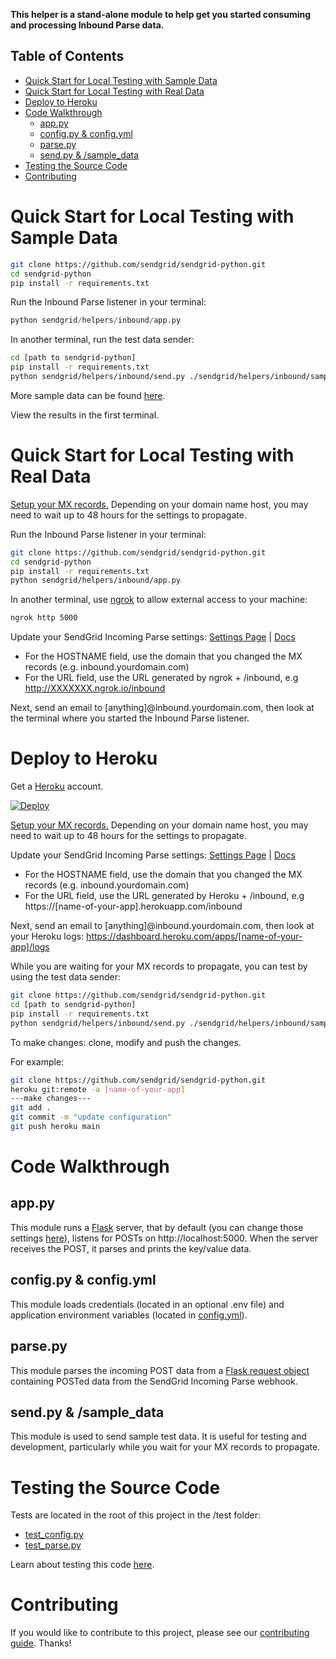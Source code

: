 **This helper is a stand-alone module to help get you started consuming and processing Inbound Parse data.**

## Table of Contents

- [Quick Start for Local Testing with Sample Data](#quick-start-for-local-testing-with-sample-data)
- [Quick Start for Local Testing with Real Data](#quick-start-for-local-testing-with-real-data)
- [Deploy to Heroku](#deploy-to-heroku)
- [Code Walkthrough](#code-walkthrough)
  - [app.py](#apppy)
  - [config.py & config.yml](#configpy--configyml)
  - [parse.py](#parsepy)
  - [send.py & /sample_data](#sendpy--sampledata)
- [Testing the Source Code](#testing-the-source-code)
- [Contributing](#contributing)

<a name="quick_start_local_sample"></a>
# Quick Start for Local Testing with Sample Data

```bash
git clone https://github.com/sendgrid/sendgrid-python.git
cd sendgrid-python
pip install -r requirements.txt
```

Run the Inbound Parse listener in your terminal:

```python
python sendgrid/helpers/inbound/app.py
```

In another terminal, run the test data sender:

```bash
cd [path to sendgrid-python]
pip install -r requirements.txt
python sendgrid/helpers/inbound/send.py ./sendgrid/helpers/inbound/sample_data/default_data.txt
```

More sample data can be found [here](sample_data).

View the results in the first terminal.

<a name="quick_start_local_real"></a>
# Quick Start for Local Testing with Real Data

[Setup your MX records.](https://sendgrid.com/docs/Classroom/Basics/Inbound_Parse_Webhook/setting_up_the_inbound_parse_webhook.html#-Setup) Depending on your domain name host, you may need to wait up to 48 hours for the settings to propagate.

Run the Inbound Parse listener in your terminal:

```bash
git clone https://github.com/sendgrid/sendgrid-python.git
cd sendgrid-python
pip install -r requirements.txt
python sendgrid/helpers/inbound/app.py
```

In another terminal, use [ngrok](https://ngrok.com/) to allow external access to your machine:
```bash
ngrok http 5000
```

Update your SendGrid Incoming Parse settings: [Settings Page](https://app.sendgrid.com/settings/parse) | [Docs](https://sendgrid.com/docs/Classroom/Basics/Inbound_Parse_Webhook/setting_up_the_inbound_parse_webhook.html#-Pointing-to-a-Hostname-and-URL)

- For the HOSTNAME field, use the domain that you changed the MX records (e.g. inbound.yourdomain.com)
- For the URL field, use the URL generated by ngrok + /inbound, e.g http://XXXXXXX.ngrok.io/inbound

Next, send an email to [anything]@inbound.yourdomain.com, then look at the terminal where you started the Inbound Parse listener.

<a name="heroku"></a>
# Deploy to Heroku

Get a [Heroku](https://www.heroku.com) account.

[![Deploy](https://www.herokucdn.com/deploy/button.svg)](https://heroku.com/deploy?template=https://github.com/sendgrid/sendgrid-python/tree/main)

[Setup your MX records.](https://sendgrid.com/docs/Classroom/Basics/Inbound_Parse_Webhook/setting_up_the_inbound_parse_webhook.html#-Setup) Depending on your domain name host, you may need to wait up to 48 hours for the settings to propagate.

Update your SendGrid Incoming Parse settings: [Settings Page](https://app.sendgrid.com/settings/parse) | [Docs](https://sendgrid.com/docs/Classroom/Basics/Inbound_Parse_Webhook/setting_up_the_inbound_parse_webhook.html#-Pointing-to-a-Hostname-and-URL)

- For the HOSTNAME field, use the domain that you changed the MX records (e.g. inbound.yourdomain.com)
- For the URL field, use the URL generated by Heroku + /inbound, e.g https://[name-of-your-app].herokuapp.com/inbound

Next, send an email to [anything]@inbound.yourdomain.com, then look at your Heroku logs: https://dashboard.heroku.com/apps/[name-of-your-app]/logs

While you are waiting for your MX records to propagate, you can test by using the test data sender:

```bash
git clone https://github.com/sendgrid/sendgrid-python.git
cd [path to sendgrid-python]
pip install -r requirements.txt
python sendgrid/helpers/inbound/send.py ./sendgrid/helpers/inbound/sample_data/default_data.txt -host https://[name-of-your-app].herokuapp.com/inbound
```

To make changes: clone, modify and push the changes.

For example:
```bash
git clone https://github.com/sendgrid/sendgrid-python.git 
heroku git:remote -a [name-of-your-app]
---make changes---
git add .
git commit -m "update configuration"
git push heroku main
```

<a name="code_walkthrough"></a>
# Code Walkthrough

## app.py

This module runs a [Flask](http://flask.pocoo.org/docs/0.11/) server, that by default (you can change those settings [here](https://github.com/sendgrid/sendgrid-python/blob/inbound/sendgrid/helpers/inbound/config.yml)), listens for POSTs on http://localhost:5000. When the server receives the POST, it parses and prints the key/value data.

## config.py & config.yml

This module loads credentials (located in an optional .env file) and application environment variables (located in [config.yml](https://github.com/sendgrid/sendgrid-python/blob/inbound/sendgrid/helpers/inbound/config.yml)).

## parse.py

This module parses the incoming POST data from a [Flask request object](http://flask.pocoo.org/docs/0.11/api/#flask.request) containing POSTed data from the SendGrid Incoming Parse webhook.

## send.py & /sample_data

This module is used to send sample test data. It is useful for testing and development, particularly while you wait for your MX records to propagate.

<a name="testing"></a>
# Testing the Source Code

Tests are located in the root of this project in the /test folder:

- [test_config.py](../../../test/test_config.py)
- [test_parse.py](../../../test/test_parse.py)

Learn about testing this code [here](../../../CONTRIBUTING.md#testing).

<a name="contributing"></a>
# Contributing

If you would like to contribute to this project, please see our [contributing guide](../../../CONTRIBUTING.md). Thanks!
